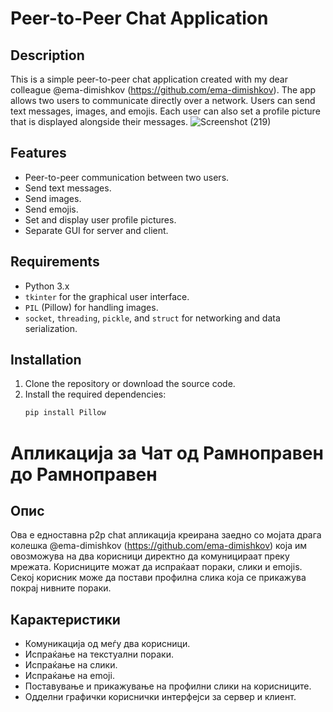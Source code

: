 # Peer-to-Peer Chat Application

## Description
This is a simple peer-to-peer chat application created with my dear colleague @ema-dimishkov (https://github.com/ema-dimishkov).
The app allows two users to communicate directly over a network. 
Users can send text messages, images, and emojis. 
Each user can also set a profile picture that is displayed alongside their messages.
![Screenshot (219)](https://github.com/user-attachments/assets/dfefade5-5685-4819-8211-8afb4976c5ee)

## Features
- Peer-to-peer communication between two users.
- Send text messages.
- Send images.
- Send emojis.
- Set and display user profile pictures.
- Separate GUI for server and client.

## Requirements
- Python 3.x
- `tkinter` for the graphical user interface.
- `PIL` (Pillow) for handling images.
- `socket`, `threading`, `pickle`, and `struct` for networking and data serialization.

## Installation
1. Clone the repository or download the source code.
2. Install the required dependencies:
   ```bash
   pip install Pillow
# Апликација за Чат од Рамноправен до Рамноправен

## Опис
Ова е едноставна p2p chat апликација креирана заедно со мојата драга колешка @ema-dimishkov (https://github.com/ema-dimishkov) 
која им овозможува на два корисници директно да комуницираат преку мрежата. 
Корисниците можат да испраќаат пораки, слики и emojis. Секој корисник може да постави профилна слика која се прикажува покрај нивните пораки.

## Карактеристики
- Комуникација од меѓу два корисници.
- Испраќање на текстуални пораки.
- Испраќање на слики.
- Испраќање на emoji.
- Поставување и прикажување на профилни слики на корисниците.
- Одделни графички кориснички интерфејси за сервер и клиент.




